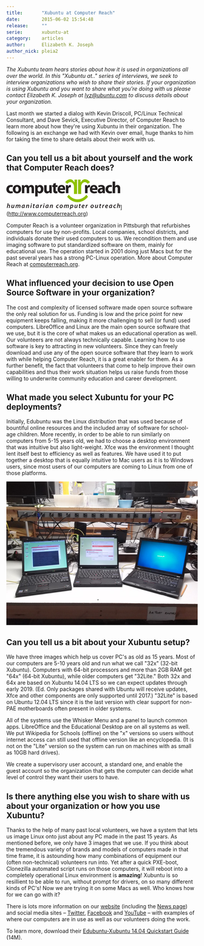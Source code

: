 ```yaml
---
title:       "Xubuntu at Computer Reach"
date:        2015-06-02 15:54:48
release:     ""
serie:       xubuntu-at
category:    articles
author:      Elizabeth K. Joseph
author_nick: pleia2
---
```


*The Xubuntu team hears stories about how it is used in organizations all over the world. In this "Xubuntu at.." series of interviews, we seek to interview organizations who wish to share their stories. If your organization is using Xubuntu and you want to share what you’re doing with us please contact Elizabeth K. Joseph at lyz@ubuntu.com to discuss details about your organization.*

Last month we started a dialog with Kevin Driscoll, PC/Linux Technical Consultant, and Dave Sevick, Executive Director, of Computer Reach to learn more about how they're using Xubuntu in their organization. The following is an exchange we had with Kevin over email, huge thanks to him for taking the time to share details about their work with us.

Can you tell us a bit about yourself and the work that Computer Reach does?
---------------------------------------------------------------------------

![](/assets/articles/2015/computer-reach-RGB.png)](http://www.computerreach.org)

Computer Reach is a volunteer organization in Pittsburgh that refurbishes computers for use by non-profits. Local companies, school districts, and individuals donate their used computers to us. We recondition them and use imaging software to put standardized software on them, mainly for educational use. The operation started in 2001 doing just Macs but for the past several years has a strong PC-Linux operation. More about Computer Reach at [computerreach.org](http://www.computerreach.org/).

What influenced your decision to use Open Source Software in your organization?
-------------------------------------------------------------------------------

The cost and complexity of licensed software made open source software the only real solution for us. Funding is low and the price point for new equipment keeps falling, making it more challenging to sell (or fund) used computers. LibreOffice and Linux are the main open source software that we use, but it is the core of what makes us an educational operation as well. Our volunteers are not always technically capable. Learning how to use software is key to attracting in new volunteers. Since they can freely download and use any of the open source software that they learn to work with while helping Computer Reach, it is a great enabler for them. As a further benefit, the fact that volunteers that come to help improve their own capabilities and thus their work situation helps us raise funds from those willing to underwrite community education and career development.

What made you select Xubuntu for your PC deployments?
-----------------------------------------------------

Initially, Edubuntu was the Linux distribution that was used because of bountiful online resources and the included array of software for school-age children. More recently, in order to be able to run similarly on computers from 5-15 years old, we had to choose a desktop environment that was intuitive but also light-weight. Xfce was the environment I thought lent itself best to efficiency as well as features. We have used it to put together a desktop that is equally intuitive to Mac users as it is to Windows users, since most users of our computers are coming to Linux from one of those platforms.

![](/assets/articles/2015/computer_reach_xubuntu_2015.jpg)

Can you tell us a bit about your Xubuntu setup?
-----------------------------------------------

We have three images which help us cover PC's as old as 15 years. Most of our computers are 5-10 years old and run what we call "32x" (32-bit Xubuntu). Computers with 64-bit processors and more than 2GB RAM get "64x" (64-bit Xubuntu), while older computers get "32Lite." Both 32x and 64x are based on Xubuntu 14.04 LTS so we can expect updates through early 2019. (Ed. Only packages shared with Ubuntu will receive updates, Xfce and other components are only supported until 2017.) "32Lite" is based on Ubuntu 12.04 LTS since it is the last version with clear support for non-PAE motherboards often present in older systems.

All of the systems use the Whisker Menu and a panel to launch common apps. LibreOffice and the Educational Desktop are on all systems as well. We put Wikipedia for Schools (offline) on the "x" versions so users without internet access can still used that offline version like an encyclopedia. (It is not on the "Lite" version so the system can run on machines with as small as 10GB hard drives).

We create a supervisory user account, a standard one, and enable the guest account so the organization that gets the computer can decide what level of control they want their users to have.

Is there anything else you wish to share with us about your organization or how you use Xubuntu?
------------------------------------------------------------------------------------------------

Thanks to the help of many past local volunteers, we have a system that lets us image Linux onto just about any PC made in the past 15 years. As mentioned before, we only have 3 images that we use. If you think about the tremendous variety of brands and models of computers made in that time frame, it is astounding how many combinations of equipment our (often non-technical) volunteers run into. Yet after a quick PXE-boot, Clonezilla automated script runs on those computers, it will reboot into a completely operational Linux environment is **amazing**! Xubuntu is so resillient to be able to run, without prompt for drivers, on so many different kinds of PC's! Now we are trying it on some Macs as well. Who knows how for we can go with it?

There is lots more information on our [website](http://www.computerreach.org) (including the [News page](http://computerreach.org/news/)) and social media sites – [Twitter](https://twitter.com/computerreach), [Facebook](https://www.facebook.com/ComputeReach) and [YouTube](https://www.youtube.com/user/ComputeReach) – with examples of where our computers are in use as well as our volunteers doing the work.

To learn more, download their [Edubuntu-Xubuntu 14.04 Quickstart Guide](http://static.xubuntu.org/news/ComputerReach%20Edubuntu%2014.04%20-%20Xubuntu%20-%20QuickGuide%20(mod).pdf) (14M).
